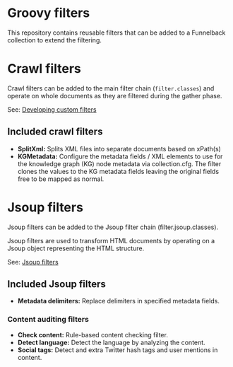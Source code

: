 # Groovy filters

This repository contains reusable filters that can be added to a Funnelback collection to extend the filtering.

# Crawl filters

Crawl filters can be added to the main filter chain (`filter.classes`) and operate on whole documents as they are filtered during the gather phase.

See: [Developing custom filters](https://docs.funnelback.com/develop/programming-options/document-filtering/index.html)

## Included crawl filters

* **SplitXml:** Splits XML files into separate documents based on xPath(s)
* **KGMetadata:** Configure the metadata fields / XML elements to use for the knowledge graph (KG) node metadata via collection.cfg.  The filter clones the values to the KG metadata fields leaving the original fields free to be mapped as normal.

# Jsoup filters

Jsoup filters can be added to the Jsoup filter chain (filter.jsoup.classes).

Jsoup filters are used to transform HTML documents by operating on a Jsoup object representing the HTML structure.

See: [Jsoup filters](https://docs.funnelback.com/develop/programming-options/document-filtering/jsoup-filters.html)

## Included Jsoup filters

* **Metadata delimiters:** Replace delimiters in specified metadata fields.

### Content auditing filters

* **Check content:** Rule-based content checking filter.
* **Detect language:** Detect the language by analyzing the content.
* **Social tags:** Detect and extra Twitter hash tags and user mentions in content.